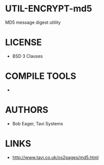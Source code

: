 # UTIL-ENCRYPT-md5
MD5 message digest utility

LICENSE
===============
* BSD 3 Clauses

COMPILE TOOLS
===============
* 
 
AUTHORS
===============
* Bob Eager, Tavi Systems

LINKS
===============
* http://www.tavi.co.uk/os2pages/md5.html
